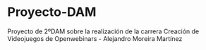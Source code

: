 # Proyecto-DAM
Proyecto de 2ºDAM sobre la realización de la carrera Creación de Videojuegos de Openwebinars - Alejandro Moreira Martínez
